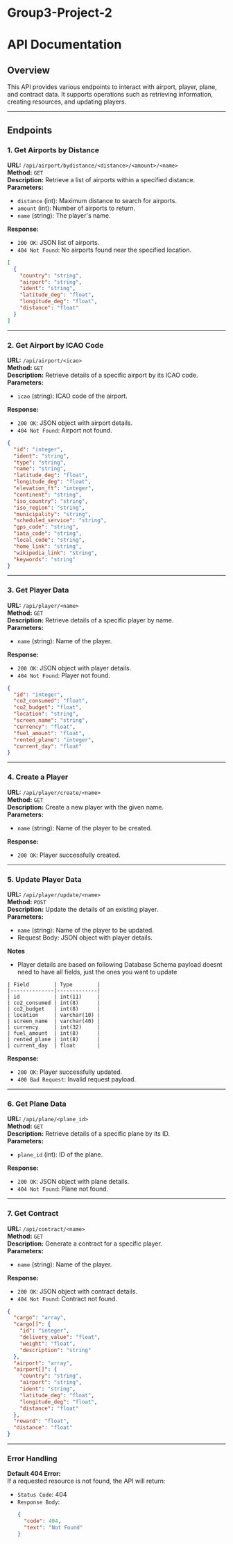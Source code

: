 # Group3-Project-2

# API Documentation

## Overview
This API provides various endpoints to interact with airport, player, plane, and contract data. It supports operations such as retrieving information, creating resources, and updating players.

---

## Endpoints

### 1. Get Airports by Distance
**URL:** `/api/airport/bydistance/<distance>/<amount>/<name>`  
**Method:** `GET`  
**Description:** Retrieve a list of airports within a specified distance.  
**Parameters:**  
- `distance` (int): Maximum distance to search for airports.  
- `amount` (int): Number of airports to return.  
- `name` (string): The player's name.  

**Response:**
- `200 OK`: JSON list of airports.  
- `404 Not Found`: No airports found near the specified location.  
```json
[
  {
    "country": "string",
    "airport": "string",
    "ident": "string",
    "latitude_deg": "float",
    "longitude_deg": "float",
    "distance": "float"
  }
]
```
---

### 2. Get Airport by ICAO Code
**URL:** `/api/airport/<icao>`  
**Method:** `GET`  
**Description:** Retrieve details of a specific airport by its ICAO code.  
**Parameters:**  
- `icao` (string): ICAO code of the airport.  

**Response:**
- `200 OK`: JSON object with airport details.  
- `404 Not Found`: Airport not found.  
```json
{
  "id": "integer",
  "ident": "string",
  "type": "string",
  "name": "string",
  "latitude_deg": "float",
  "longitude_deg": "float",
  "elevation_ft": "integer",
  "continent": "string",
  "iso_country": "string",
  "iso_region": "string",
  "municipality": "string",
  "scheduled_service": "string",
  "gps_code": "string",
  "iata_code": "string",
  "local_code": "string",
  "home_link": "string",
  "wikipedia_link": "string",
  "keywords": "string"
}

```
---

### 3. Get Player Data
**URL:** `/api/player/<name>`  
**Method:** `GET`  
**Description:** Retrieve details of a specific player by name.  
**Parameters:**  
- `name` (string): Name of the player.  

**Response:**
- `200 OK`: JSON object with player details.  
- `404 Not Found`: Player not found.  
```json
{
  "id": "integer",
  "co2_consumed": "float",
  "co2_budget": "float",
  "location": "string",
  "screen_name": "string",
  "currency": "float",
  "fuel_amount": "float",
  "rented_plane": "integer",
  "current_day": "float"
}

```
---

### 4. Create a Player
**URL:** `/api/player/create/<name>`  
**Method:** `GET`  
**Description:** Create a new player with the given name.  
**Parameters:**  
- `name` (string): Name of the player to be created.  

**Response:**
- `200 OK`: Player successfully created.  

---

### 5. Update Player Data
**URL:** `/api/player/update/<name>`  
**Method:** `POST`  
**Description:** Update the details of an existing player.  
**Parameters:**  
- `name` (string): Name of the player to be updated.  
- Request Body: JSON object with player details.

**Notes**
- Player details are based on following Database Schema payload doesnt need to have
all fields, just the ones you want to update
```
| Field        | Type        |
|--------------|-------------|
| id           | int(11)     |
| co2_consumed | int(8)      |
| co2_budget   | int(8)      |
| location     | varchar(10) |
| screen_name  | varchar(40) |
| currency     | int(32)     |
| fuel_amount  | int(8)      |
| rented_plane | int(8)      |
| current_day  | float       |
```


**Response:**
- `200 OK`: Player successfully updated.  
- `400 Bad Request`: Invalid request payload.  

---

### 6. Get Plane Data
**URL:** `/api/plane/<plane_id>`  
**Method:** `GET`  
**Description:** Retrieve details of a specific plane by its ID.  
**Parameters:**  
- `plane_id` (int): ID of the plane.  

**Response:**
- `200 OK`: JSON object with plane details.  
- `404 Not Found`: Plane not found.  

---

### 7. Get Contract
**URL:** `/api/contract/<name>`  
**Method:** `GET`  
**Description:** Generate a contract for a specific player.  
**Parameters:**  
- `name` (string): Name of the player.  

**Response:**
- `200 OK`: JSON object with contract details.  
- `404 Not Found`: Contract not found.  
```json
{
  "cargo": "array",
  "cargo[]": {
    "id": "integer",
    "delivery_value": "float",
    "weight": "float",
    "description": "string"
  },
  "airport": "array",
  "airport[]": {
    "country": "string",
    "airport": "string",
    "ident": "string",
    "latitude_deg": "float",
    "longitude_deg": "float",
    "distance": "float"
  },
  "reward": "float",
  "distance": "float"
}

```
---

### Error Handling
**Default 404 Error:**  
If a requested resource is not found, the API will return:  
- `Status Code`: 404  
- `Response Body`:  
  ```json
  {
    "code": 404,
    "text": "Not Found"
  }
